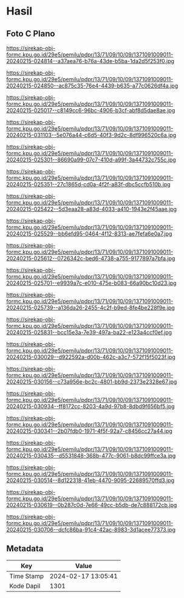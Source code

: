 # Hasil

## Foto C Plano

https://sirekap-obj-formc.kpu.go.id/29e5/pemilu/pdpr/13/71/09/10/09/1371091009011-20240215-024814--a37aea76-b76a-43de-b5ba-1da2d5f253f0.jpg

https://sirekap-obj-formc.kpu.go.id/29e5/pemilu/pdpr/13/71/09/10/09/1371091009011-20240215-024850--ac875c35-76e4-4439-b635-a77c0626df4a.jpg

https://sirekap-obj-formc.kpu.go.id/29e5/pemilu/pdpr/13/71/09/10/09/1371091009011-20240215-025017--c8149cc6-96bc-4906-b3cf-abf8d5dae8ae.jpg

https://sirekap-obj-formc.kpu.go.id/29e5/pemilu/pdpr/13/71/09/10/09/1371091009011-20240215-031103--5e076a44-c6d5-40f3-9d2c-8df996520c6a.jpg

https://sirekap-obj-formc.kpu.go.id/29e5/pemilu/pdpr/13/71/09/10/09/1371091009011-20240215-025301--86690a99-07c7-410d-a99f-3a44732c755c.jpg

https://sirekap-obj-formc.kpu.go.id/29e5/pemilu/pdpr/13/71/09/10/09/1371091009011-20240215-025351--27c1865d-cd0a-4f2f-a83f-dbc5ccfb510b.jpg

https://sirekap-obj-formc.kpu.go.id/29e5/pemilu/pdpr/13/71/09/10/09/1371091009011-20240215-025422--5d3eaa28-a83d-4033-a410-1943e2f45aae.jpg

https://sirekap-obj-formc.kpu.go.id/29e5/pemilu/pdpr/13/71/09/10/09/1371091009011-20240215-025529--bb6efd95-0464-4f12-8313-ae7fefa6e0a7.jpg

https://sirekap-obj-formc.kpu.go.id/29e5/pemilu/pdpr/13/71/09/10/09/1371091009011-20240215-025612--0726342c-bed6-4738-a755-9177897a7bfa.jpg

https://sirekap-obj-formc.kpu.go.id/29e5/pemilu/pdpr/13/71/09/10/09/1371091009011-20240215-025701--e9939a7c-e010-475e-b083-66a90bc10d23.jpg

https://sirekap-obj-formc.kpu.go.id/29e5/pemilu/pdpr/13/71/09/10/09/1371091009011-20240215-025739--a136da26-2455-4c2f-b9ed-8fe4be228f9e.jpg

https://sirekap-obj-formc.kpu.go.id/29e5/pemilu/pdpr/13/71/09/10/09/1371091009011-20240215-025831--bcc15e3a-7e39-497a-ba22-e123a4ccf0ef.jpg

https://sirekap-obj-formc.kpu.go.id/29e5/pemilu/pdpr/13/71/09/10/09/1371091009011-20240215-030029--d922592a-d00b-462c-a3c7-572f15f5023f.jpg

https://sirekap-obj-formc.kpu.go.id/29e5/pemilu/pdpr/13/71/09/10/09/1371091009011-20240215-030156--c73a956e-bc2c-4801-bb9d-2373e2328e67.jpg

https://sirekap-obj-formc.kpu.go.id/29e5/pemilu/pdpr/13/71/09/10/09/1371091009011-20240215-030934--ff8172cc-8203-4a9d-97b8-8dbd9f656bf5.jpg

https://sirekap-obj-formc.kpu.go.id/29e5/pemilu/pdpr/13/71/09/10/09/1371091009011-20240215-030341--2b07fdb0-1971-4f5f-92a7-c8456cc27a44.jpg

https://sirekap-obj-formc.kpu.go.id/29e5/pemilu/pdpr/13/71/09/10/09/1371091009011-20240215-030435--d5531848-368b-477c-9061-b8dc99ffce3a.jpg

https://sirekap-obj-formc.kpu.go.id/29e5/pemilu/pdpr/13/71/09/10/09/1371091009011-20240215-030514--8d122318-41eb-4470-9095-22689570ffd3.jpg

https://sirekap-obj-formc.kpu.go.id/29e5/pemilu/pdpr/13/71/09/10/09/1371091009011-20240215-030619--0b287c0d-7e66-49cc-b5db-de7c888172cb.jpg

https://sirekap-obj-formc.kpu.go.id/29e5/pemilu/pdpr/13/71/09/10/09/1371091009011-20240215-030706--dcfc86ba-91c4-42ac-8983-3d1acee77373.jpg


## Metadata

| Key        | Value               |
| ---------- | ------------------- |
| Time Stamp | 2024-02-17 13:05:41 |
| Kode Dapil | 1301                |



